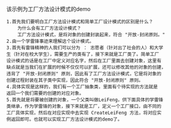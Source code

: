 该示例为工厂方法设计模式的demo

    1.首先我们要明白工厂方法设计模式和简单工厂设计模式的区别是什么？
        为什么会有工厂方法设计模式？
        工厂方法设计模式，是将对象的创建封装起来，符合 "开放-封闭原则。"
    2.由一个学雷锋事迹来理解这个设计模式。
    3.首先有雷锋精神的人我们可以分为 ： 志愿者（针对出了社会的人）和大学
    生（针对在校大学生），需要生产的类有了，接下来就是工厂类了。简单工厂
    设计模式的话是在工厂中定义对应名字，然后在工厂里面去创建对象，这里有
    缺点就是当我们在扩展的时候不仅仅可以扩展，还可以修改其他的对象的创建，
    违背了 "开放-封闭原则" 原则，因此有了工厂方法设计模式，它是将对象的
    创建过程封装在其子类中实现，因此符合 "开放-封闭原则" 原则。
    4.具体实现是这样的，我们有一个工厂抽象类，里面有个待实现的方法就是
    返回一个我们需要的创建的对应对象。
    5.首先就是将要被创建的对象，一个父类叫做LeiFeng，供下面具体的学雷锋
    类继承，作为学雷锋的对象，接下来就是工厂，定义一个工厂接口，由不同的
    工厂具体实现，然后在对应实现中去实现 CreateLeiFeng 方法，将对应实
    例返回即可。也就可以实现工厂方法设计模式的demo了。
    